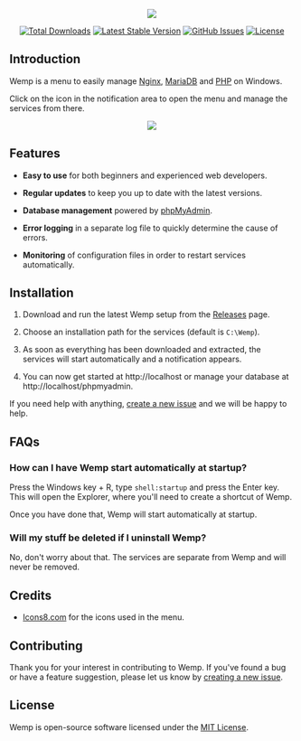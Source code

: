 <p align="center">
    <img src="https://user-images.githubusercontent.com/69470382/125867402-6a8af134-1e03-4d98-b1df-c347a2849c4e.png">
</p>

<p align="center">
    <a href="https://github.com/electronfriends/wemp/releases"><img src="https://img.shields.io/github/downloads/electronfriends/wemp/total.svg?style=flat-square" alt="Total Downloads"></a>
    <a href="https://github.com/electronfriends/wemp/releases/latest"><img src="https://img.shields.io/github/v/release/electronfriends/wemp.svg?style=flat-square" alt="Latest Stable Version"></a>
    <a href="https://github.com/electronfriends/wemp/issues"><img src="https://img.shields.io/github/issues/electronfriends/wemp.svg?style=flat-square" alt="GitHub Issues"></a>
    <a href="LICENSE"><img src="https://img.shields.io/github/license/electronfriends/wemp.svg?style=flat-square" alt="License"></a>
</p>

## Introduction

Wemp is a menu to easily manage [Nginx](https://nginx.org), [MariaDB](https://mariadb.org) and [PHP](https://php.net) on Windows.

Click on the icon in the notification area to open the menu and manage the services from there.

<p align="center"><img src="https://user-images.githubusercontent.com/69470382/107984444-3ba8e980-6fc8-11eb-8784-c714c8961ae4.png"></p>

## Features

- **Easy to use** for both beginners and experienced web developers.

- **Regular updates** to keep you up to date with the latest versions.

- **Database management** powered by [phpMyAdmin](https://www.phpmyadmin.net).

- **Error logging** in a separate log file to quickly determine the cause of errors.

- **Monitoring** of configuration files in order to restart services automatically.

## Installation

1. Download and run the latest Wemp setup from the [Releases](https://github.com/electronfriends/wemp/releases/latest) page.

2. Choose an installation path for the services (default is `C:\Wemp`).

3. As soon as everything has been downloaded and extracted, the services will start automatically and a notification appears.

4. You can now get started at http://localhost or manage your database at http://localhost/phpmyadmin.

If you need help with anything, [create a new issue](https://github.com/electronfriends/wemp/issues/new) and we will be happy to help.

## FAQs

### How can I have Wemp start automatically at startup?

Press the Windows key + R, type `shell:startup` and press the Enter key. This will open the Explorer, where you'll need to create a shortcut of Wemp.

Once you have done that, Wemp will start automatically at startup.

### Will my stuff be deleted if I uninstall Wemp?

No, don't worry about that. The services are separate from Wemp and will never be removed.

## Credits

- [Icons8.com](https://icons8.com) for the icons used in the menu.

## Contributing

Thank you for your interest in contributing to Wemp. If you've found a bug or have a feature suggestion, please let us know by [creating a new issue](https://github.com/electronfriends/wemp/issues/new).

## License

Wemp is open-source software licensed under the [MIT License](LICENSE).
